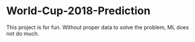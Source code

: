 # World-Cup-2018-Prediction
This project is for fun.  Without proper data to solve the problem, ML does not do much.
